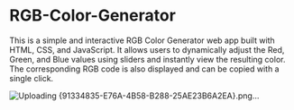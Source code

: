 # RGB-Color-Generator
This is a simple and interactive RGB Color Generator web app built with HTML, CSS, and JavaScript. 
It allows users to dynamically adjust the Red, Green, and Blue values using sliders and instantly view the resulting color. 
The corresponding RGB code is also displayed and can be copied with a single click.

![Uploading {91334835-E76A-4B58-B288-25AE23B6A2EA}.png…]()
